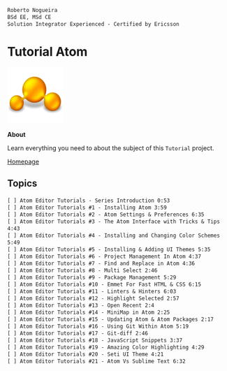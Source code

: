 ```
Roberto Nogueira  
BSd EE, MSd CE
Solution Integrator Experienced - Certified by Ericsson
```
# Tutorial Atom

![tutorial image](images/tutorial.png)

**About**

Learn everything you need to about the subject of this `Tutorial` project.

[Homepage](https://www.youtube.com/playlist?list=PLYzJdSdNWNqwNWlxz7bvu-lOYR0CFWQ4I)

## Topics
```
[ ] Atom Editor Tutorials - Series Introduction 0:53
[ ] Atom Editor Tutorials #1 - Installing Atom 3:59
[ ] Atom Editor Tutorials #2 - Atom Settings & Preferences 6:35
[ ] Atom Editor Tutorials #3 - The Atom Interface with Tricks & Tips 4:43
[ ] Atom Editor Tutorials #4 - Installing and Changing Color Schemes 5:49
[ ] Atom Editor Tutorials #5 - Installing & Adding UI Themes 5:35
[ ] Atom Editor Tutorials #6 - Project Management In Atom 4:37
[ ] Atom Editor Tutorials #7 - Find and Replace in Atom 4:36
[ ] Atom Editor Tutorials #8 - Multi Select 2:46
[ ] Atom Editor Tutorials #9 - Package Management 5:29
[ ] Atom Editor Tutorials #10 - Emmet For Fast HTML & CSS 6:15
[ ] Atom Editor Tutorials #11 - Linters & Hinters 6:03
[ ] Atom Editor Tutorials #12 - Highlight Selected 2:57
[ ] Atom Editor Tutorials #13 - Open Recent 2:4
[ ] Atom Editor Tutorials #14 - MiniMap in Atom 2:25
[ ] Atom Editor Tutorials #15 - Updating Atom & Atom Packages 2:17
[ ] Atom Editor Tutorials #16 - Using Git Within Atom 5:19
[ ] Atom Editor Tutorials #17 - Git-diff 2:46
[ ] Atom Editor Tutorials #18 - JavaScript Snippets 3:37
[ ] Atom Editor Tutorials #19 - Amazing Color Highlighting 4:29
[ ] Atom Editor Tutorials #20 - Seti UI Theme 4:21
[ ] Atom Editor Tutorials #21 - Atom Vs Sublime Text 6:32
```
